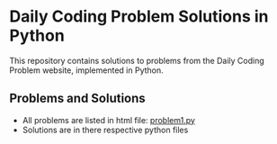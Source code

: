 # Daily Coding Problem Solutions in Python

This repository contains solutions to problems from the Daily Coding Problem website, implemented in Python.

## Problems and Solutions
- All problems are listed in html file: [problem1.py](emails_founders@dailycodingproblem.com.html)
- Solutions are in there respective python files
